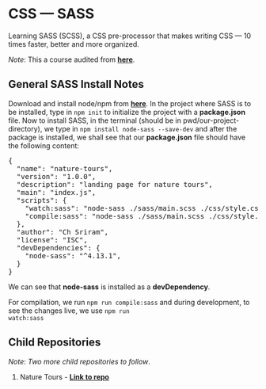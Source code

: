 # CSS &mdash; SASS

Learning SASS (SCSS), a CSS pre-processor that makes writing CSS &mdash; 10 times faster, better and more organized.

*Note*: This a course audited from **[here](https://www.udemy.com/course/advanced-css-and-sass/)**.

## General SASS Install Notes

Download and install node/npm from __[here](https://nodejs.org/)__. In the project where SASS is to be installed, type in <code>npm init</code> to initialize the project with a __package.json__ file. Now to install SASS, in the terminal (should be in pwd/our-project-directory), we type in <code>npm install node-sass --save-dev</code> and after the package is installed, we shall see that our **package.json** file should have the following content:

<pre>
{
  "name": "nature-tours",
  "version": "1.0.0",
  "description": "landing page for nature tours",
  "main": "index.js",
  "scripts": {
    "watch:sass": "node-sass ./sass/main.scss ./css/style.css -w",
    "compile:sass": "node-sass ./sass/main.scss ./css/style.comp.css"
  },
  "author": "Ch Sriram",
  "license": "ISC",
  "devDependencies": {
    "node-sass": "^4.13.1",
  }
}
</pre>

We can see that **node-sass** is installed as a **devDependency**.

For compilation, we run <code>npm run compile:sass</code> and during development, to see the changes live, we use <code>npm run watch:sass</code>


## Child Repositories

*Note*: *Two more child repositories to follow*.

1. Nature Tours - **[Link to repo](https://github.com/Ch-sriram/nature-tours)**